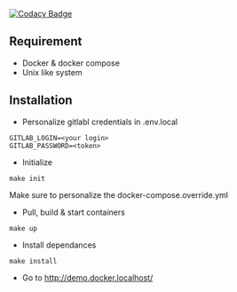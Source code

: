 [![Codacy Badge](https://app.codacy.com/project/badge/Grade/d4c026becca947f9acbaa1424ac600bf)](https://www.codacy.com/manual/ruiteix/sf-website-demo?utm_source=github.com&utm_medium=referral&utm_content=ruiteix/sf-website-demo&utm_campaign=Badge_Grade)

## Requirement

- Docker & docker compose
- Unix like system

## Installation

- Personalize gitlabl credentials in .env.local

```
GITLAB_LOGIN=<your login>
GITLAB_PASSWORD=<token>
```

- Initialize

`make init`

Make sure to personalize the docker-compose.override.yml

- Pull, build & start containers

`make up`

- Install dependances

`make install`

- Go to http://demo.docker.localhost/
